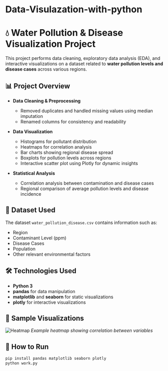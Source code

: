 # Data-Visulazation-with-python
# 💧 Water Pollution & Disease Visualization Project

This project performs data cleaning, exploratory data analysis (EDA), and interactive visualizations on a dataset related to **water pollution levels and disease cases** across various regions.

## 📊 Project Overview

- **Data Cleaning & Preprocessing**
  - Removed duplicates and handled missing values using median imputation
  - Renamed columns for consistency and readability

- **Data Visualization**
  - Histograms for pollutant distribution
  - Heatmaps for correlation analysis
  - Bar charts showing regional disease spread
  - Boxplots for pollution levels across regions
  - Interactive scatter plot using Plotly for dynamic insights

- **Statistical Analysis**
  - Correlation analysis between contamination and disease cases
  - Regional comparison of average pollution levels and disease incidence

## 📁 Dataset Used

The dataset `water_pollution_disease.csv` contains information such as:

- Region  
- Contaminant Level (ppm)  
- Disease Cases  
- Population  
- Other relevant environmental factors

## 🛠️ Technologies Used

- **Python 3**
- **pandas** for data manipulation  
- **matplotlib** and **seaborn** for static visualizations  
- **plotly** for interactive visualizations  

## 📸 Sample Visualizations

![Heatmap](https://github.com/your-username/your-repo-name/assets/heatmap-sample.jpg)
*Example heatmap showing correlation between variables*

## 🚀 How to Run

```bash
pip install pandas matplotlib seaborn plotly
python work.py
